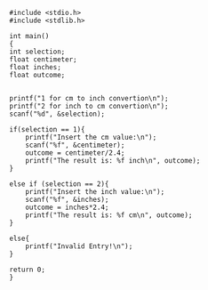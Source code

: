  

    #include <stdio.h>
    #include <stdlib.h>
    
    int main()
    {
    int selection;
    float centimeter;
    float inches;
    float outcome;
    
    
    printf("1 for cm to inch convertion\n");
    printf("2 for inch to cm convertion\n");
    scanf("%d", &selection);
    
    if(selection == 1){
    	printf("Insert the cm value:\n");
    	scanf("%f", &centimeter);
    	outcome = centimeter/2.4;
    	printf("The result is: %f inch\n", outcome);
    }
	
    else if (selection == 2){
    	printf("Insert the inch value:\n");
    	scanf("%f", &inches);
    	outcome = inches*2.4;
    	printf("The result is: %f cm\n", outcome);
    }
    
	else{
    	printf("Invalid Entry!\n");
    }
    
    return 0;
    }
    